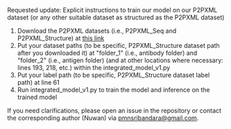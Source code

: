 Requested update: Explicit instructions to train our model on our P2PXML dataset (or any other suitable dataset as structured as the P2PXML dataset)

1) Download the P2PXML datasets (i.e., P2PXML_Seq and P2PXML_Structure) at [this link](https://zenodo.org/records/11531319)
2) Put your dataset paths (to be specific, P2PXML_Structure dataset path after you downloaded it) at "folder_1" (i.e., antibody folder) and "folder_2" (i.e., antigen folder) (and at other locations where necessary: lines 193, 218, etc.) within the integrated_model_v1.py
3) Put your label path (to be specific, P2PXML_Structure dataset label path) at line 61
4) Run integrated_model_v1.py to train the model and inference on the trained model

If you need clarifications, please open an issue in the repository or contact the corresponding author (Nuwan) via pmnsribandara@gmail.com.
